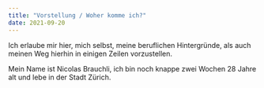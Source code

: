 ```yaml
---
title: "Vorstellung / Woher komme ich?"
date: 2021-09-20
---
```


Ich erlaube mir hier, mich selbst, meine beruflichen Hintergründe, als auch meinen Weg hierhin in einigen Zeilen vorzustellen. 

Mein Name ist Nicolas Brauchli, ich bin noch knappe zwei Wochen 28 Jahre alt und lebe in der Stadt Zürich.
